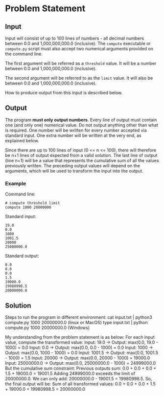 # Problem Statement
## Input

Input will consist of up to 100 lines of numbers - all decimal numbers
between 0.0 and 1,000,000,000.0 (inclusive).  The `compute` executable or
`compute.py` script must also accept two numerical arguments provided on
the command line.

The first argument will be referred as a `threshold` value. It will be a number
between 0.0 and 1,000,000,000.0 (inclusive).

The second argument will be referred to as the `limit` value. It will also be
between 0.0 and 1,000,000,000.0 (inclusive).

How to produce output from this input is described below.

## Output

The program __must only output numbers__.  Every line of output must contain
one (and only one) numerical value.  Do not output anything other than what
is required.  One number will be written for every number accepted via standard
input.  One extra number will be written at the very end, as explained below.

Since there are up to 100 lines of input (0 <= n <= 100), there will therefore
be n+1 lines of output expected from a valid solution.  The last line of output
(line n+1) will be a value that represents the cumulative sum of all the values
previously written.  The preceding output values will depend on the arguments,
which will be used to transform the input into the output.

### Example

Command line:

    # compute threshold limit
    compute 1000 20000000

Standard input:

    19.0
    0.0
    1000
    1001.5
    20000
    25000000.0

Standard output:

    0.0
    0.0
    0.0
    1.5
    19000.0
    19980998.5
    20000000.0

## Solution

Steps to run the program in different environment:
    cat input.txt | python3 compute.py 1000 20000000.0 (linux or MacOS)
    type input.txt | python compute.py 1000 20000000.0 (Windows)

My understanding from the problem statement is as below:
For each input value, compute the transformed value:
    Input: 19.0 → Output: max(0.0, 19.0 - 1000) = 0.0
    Input: 0.0 → Output: max(0.0, 0.0 - 1000) = 0.0
    Input: 1000 → Output: max(0.0, 1000 - 1000) = 0.0
    Input: 1001.5 → Output: max(0.0, 1001.5 - 1000) = 1.5
    Input: 20000 → Output: max(0.0, 20000 - 1000) = 19000.0
    Input: 25000000.0 → Output: max(0.0, 25000000.0 - 1000) = 24999000.0
    But the cumulative sum constraint:
        Previous outputs sum: 0.0 + 0.0 + 0.0 + 1.5 + 19000.0 = 19001.5
        Adding 24999000.0 exceeds the limit of 20000000.0.
        We can only add: 20000000.0 - 19001.5 = 19980998.5.
    So, the final output will be:
        Sum of all transformed values: 0.0 + 0.0 + 0.0 + 1.5 + 19000.0 + 19980998.5 = 20000000.0
